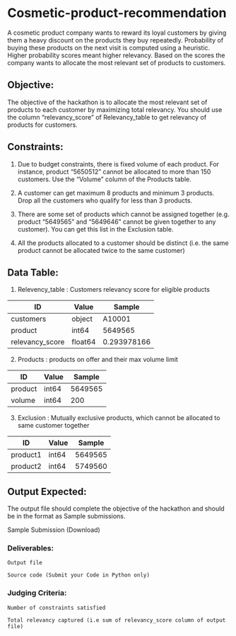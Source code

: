 # Cosmetic-product-recommendation

A cosmetic product company wants to reward its loyal customers by giving them a heavy discount on the products they buy repeatedly. Probability of buying these products on the next visit is computed using a heuristic. Higher probability scores meant higher relevancy. Based on the scores the company wants to allocate the most relevant set of products to customers.


## Objective:

The objective of the hackathon is to allocate the most relevant set of products to each customer by maximizing total relevancy. You should use the column “relevancy_score” of Relevancy_table to get relevancy of products for customers.

## Constraints:

1. Due to budget constraints, there is fixed volume of each product. For instance, product “5650512” cannot be allocated to more than 150 customers. Use the “Volume” column of the Products table.

2. A customer can get maximum 8 products and minimum 3 products. Drop all the customers who qualify for less than 3 products. 

3. There are some set of products which cannot be assigned together (e.g. product “5649565” and “5649646” cannot be given together to any customer). You can get this list in the Exclusion table.

4. All the products allocated to a customer should be distinct (i.e. the same product cannot be allocated twice to the same customer)

## Data Table:

1. Relevency_table : Customers relevancy score for eligible products

ID | Value | Sample
--- | --- | ---  
customers | object | A10001
product | int64 | 5649565
relevancy_score | float64 | 0.293978166

2. Products : products on offer and their max volume limit

ID | Value | Sample
--- | --- | ---  
product | int64 | 5649565
volume | int64 | 200

3. Exclusion : Mutually exclusive products, which cannot be allocated to same customer together

ID | Value | Sample
--- | --- | ---  
product1 | int64 | 5649565
product2 | int64 | 5749560

## Output Expected:

The output file should complete the objective of the hackathon and should be in the format as Sample submissions.

Sample Submission (Download)

### Deliverables:

    Output file

    Source code (Submit your Code in Python only)


### Judging Criteria:

    Number of constraints satisfied

    Total relevancy captured (i.e sum of relevancy_score column of output file)
